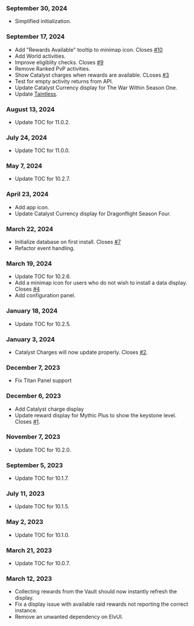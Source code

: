 ### September 30, 2024 ###
* Simplified initialization.

### September 17, 2024 ###
* Add "Rewards Available" tooltip to minimap icon.  Closes [#10](https://github.com/Dreamlogic22/TherapyWeeklyRewards/issues/10)
* Add World activities.
* Improve eligiblity checks.  Closes [#9](https://github.com/Dreamlogic22/TherapyWeeklyRewards/issues/9)
* Remove Ranked PvP activities.
* Show Catalyst charges when rewards are available.  CLoses [#3](https://github.com/Dreamlogic22/TherapyWeeklyRewards/issues/3)
* Test for empty activity returns from API.
* Update Catalyst Currency display for The War Within Season One.
* Update [Taintless](https://www.townlong-yak.com/addons/taintless/release/24-07-27).

### August 13, 2024 ###
* Update TOC for 11.0.2.

### July 24, 2024 ###
* Update TOC for 11.0.0.

### May 7, 2024 ###
* Update TOC for 10.2.7.

### April 23, 2024 ###
* Add app icon.
* Update Catalyst Currency display for Dragonflight Season Four.

### March 22, 2024 ###
* Initialize database on first install.  Closes [#7](https://github.com/Dreamlogic22/TherapyWeeklyRewards/issues/7)
* Refactor event handling.

### March 19, 2024 ###
* Update TOC for 10.2.6.
* Add a minimap icon for users who do not wish to install a data display. Closes [#4](https://github.com/Dreamlogic22/TherapyWeeklyRewards/issues/4)
* Add configuration panel.

### January 18, 2024 ###
* Update TOC for 10.2.5.

### January 3, 2024 ###
* Catalyst Charges will now update properly. Closes [#2](https://github.com/Dreamlogic22/TherapyWeeklyRewards/issues/2).

### December 7, 2023
* Fix Titan Panel support

### December 6, 2023
* Add Catalyst charge display
* Update reward display for Mythic Plus to show the keystone level. Closes [#1](https://github.com/Dreamlogic22/TherapyWeeklyRewards/issues/1#issue-2003437222).

### November 7, 2023
* Update TOC for 10.2.0.

### September 5, 2023
* Update TOC for 10.1.7.

### July 11, 2023
* Update TOC for 10.1.5.

### May 2, 2023
* Update TOC for 10.1.0.

### March 21, 2023
* Update TOC for 10.0.7.

### March 12, 2023
* Collecting rewards from the Vault should now instantly refresh the display.
* Fix a display issue with available raid rewards not reporting the correct instance.
* Remove an unwanted dependency on ElvUI.